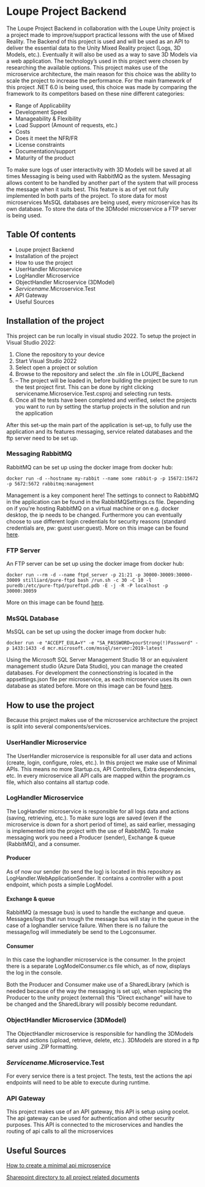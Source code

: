# Loupe Project Backend
The Loupe Project Backend in collaboration with the Loupe Unity project is a project made to improve/support practical lessons with the use of Mixed Reality.
The Backend of this project is used and will be used as an API to deliver the essential data to the Unity Mixed Reality project (Logs, 3D Models, etc.). Eventually it will also be used as a way to save 3D Models via a web application.
The technology’s used in this project were chosen by researching the available options. This project makes use of the microservice architecture, the main reason for this choice was the ability to scale the project to increase the performance. 
For the main framework of this project .NET 6.0 is being used, this choice was made by comparing the framework to its competitors based on these nine different categories:
- Range of Applicability
-	Development Speed
-	Manageability & Flexibility
-	Load Support (Amount of requests, etc.)
-	Costs
-	Does it meet the NFR/FR
-	License constraints
-	Documentation/support
-	Maturity of the product

To make sure logs of user interactivity with 3D Models will be saved at all times Messaging is being used with RabbitMQ as the system. Messaging allows content to be handled by another part of the system that will process the message when it suits best. This feature is as of yet not fully implemented In both parts of the project.
To store data for most microservices MsSQL databases are being used, every microservice has its own database. To store the data of the 3DModel microservice a FTP server is being used.

## Table Of contents
* Loupe project Backend
* Installation of the project	
* How to use the project	
* UserHandler Microservice	
* LogHandler Microservice	
* ObjectHandler Microservice (3DModel)	
* *Servicename*.Microservice.Test	
* API Gateway	
* Useful Sources	

## Installation of the project
This project can be run locally in visual studio 2022. 
To setup the project in Visual Studio 2022:
1. Clone the repository to your device
2.	Start Visual Studio 2022
3.	Select open a project or solution
4.	Browse to the repository and select the .sln file in LOUPE_Backend
5.	– The project will be loaded in, before building the project be sure to run the test project first. This can be done by right clicking servicename.Microservice.Test.csproj and selecting run tests.
6.	Once all the tests have been completed and verified, select the projects you want to run by setting the startup projects in the solution and run the application

After this set-up the main part of the application is set-up, to fully use the application and its features messaging, service related databases and the ftp server need to be set up.

### Messaging RabbitMQ
RabbitMQ can be set up using the docker image from docker hub: 
```
docker run -d --hostname my-rabbit --name some rabbit-p -p 15672:15672 -p 5672:5672 rabbitmq:management
```
Management is a key component here!
The settings to connect to RabbitMQ in the application can be found in the RabbitMQSettings.cs file. Depending on if you're hosting RabbitMQ on a virtual machine or on e.g. docker desktop, the ip needs to be changed. Furthermore you can eventually choose to use different login credentials for security reasons (standard credentials are, pw: guest user:guest).
More on this image can be found [here](https://hub.docker.com/_/rabbitmq/).

### FTP Server
An FTP server can be set up using the docker image from docker hub:
```
docker run --rm -d --name ftpd_server -p 21:21 -p 30000-30009:30000-30009 stilliard/pure-ftpd bash /run.sh -c 30 -C 10 -l puredb:/etc/pure-ftpd/pureftpd.pdb -E -j -R -P localhost -p 30000:30059
```
More on this image can be found [here](https://hub.docker.com/r/stilliard/pure-ftpd).
### MsSQL Database
MsSQL can be set up using the docker image from docker hub:
```
docker run -e "ACCEPT_EULA=Y" -e "SA_PASSWORD=yourStrong(!)Password" -p 1433:1433 -d mcr.microsoft.com/mssql/server:2019-latest
```
Using the Microsoft SQL Server Management Studio 18 or an equivalent management studio (Azure Data Studio), you can manage the created databases. For development the connectionstring is located in the appsettings.json file per microservice, as each microservice uses its own database as stated before.
More on this image can be found [here](https://hub.docker.com/_/microsoft-mssql-server).

## How to use the project
Because this project makes use of the microservice architecture the project is split into several components/services. 

### UserHandler Microservice
The UserHandler microservice is responsible for all user data and actions (create, login, configure, roles, etc.).
In this project we make use of Minimal APIs. This means no more Startup.cs, API Controllers, Extra dependencies, etc. In every microservice all API calls are mapped within the program.cs file, which also contains all startup code.

### LogHandler Microservice
The LogHandler microservice is responsible for all logs data and actions (saving, retrieving, etc.).
To make sure logs are saved (even if the microservice is down for a short period of time), as said earlier, messaging is implemented into the project with the use of RabbitMQ. 
To make messaging work you need a Producer (sender), Exchange & queue (RabbitMQ), and a consumer.

#### Producer
As of now our sender (to send the log) is located in this repository as LogHandler.WebApplicationSender. It contains a controller with a post endpoint, which posts a simple LogModel. 

#### Exchange & queue
RabbitMQ (a message bus) is used to handle the exchange and queue. Messages/logs that run trough the message bus will stay in the queue in the case of a loghandler service failure. When there is no failure the message/log will immediately be send to the Logconsumer.

#### Consumer
In this case the loghandler microservice is the consumer. In the project there is a separate LogModelConsumer.cs file which, as of now, displays the log in the console.

Both the Producer and Consumer make use of a SharedLibrary (which is needed because of the way the messaging is set up), when replacing the Producer to the unity project (external) this “Direct exchange” will have to be changed and the SharedLibrary will possibly become redundant.

### ObjectHandler Microservice (3DModel)
The ObjectHandler microservice is responsible for handling the 3DModels data and actions (upload, retrieve, delete, etc.). 3DModels are stored in a ftp server using .ZIP formatting.

### *Servicename*.Microservice.Test
For every service there is a test project. The tests, test the actions the api endpoints will need to be able to execute during runtime.

### API Gateway
This project makes use of an API gateway, this API is setup using ocelot. The api gateway can be used for authentication and other security purposes. This API is connected to the microservices and handles the routing of api calls to all the microservices

## Useful Sources
[How to create a minimal api microservice](https://www.youtube.com/watch?v=Z4bINJudHX8&list=PL6tu16kXT9PrlCX-b1o0WdBc56rXHJXLy)

[Sharepoint directory to all project related documents](https://stichtingfontys.sharepoint.com/:f:/r/sites/LOUPE/Gedeelde%20documenten/General/S6-Team?csf=1&web=1&e=NVtOaq)

